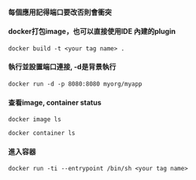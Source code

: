 #### 每個應用記得端口要改否則會衝突

#### docker打包image，也可以直接使用IDE 內建的plugin

`docker build -t <your tag name> .`

#### 執行並設置端口連接, -d是背景執行

`docker run -d -p 8080:8080 myorg/myapp`

#### 查看image, container status

`docker image ls` 

`docker container ls` 

#### 進入容器

`docker run -ti --entrypoint /bin/sh <your tag name>`

